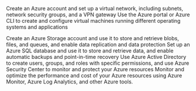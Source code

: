 Create an Azure account and set up a virtual network, including subnets, network security groups, and a VPN gateway
Use the Azure portal or Azure CLI to create and configure virtual machines running different operating systems and applications

Create an Azure Storage account and use it to store and retrieve blobs, files, and queues, and enable data replication and data protection
Set up an Azure SQL database and use it to store and retrieve data, and enable automatic backups and point-in-time recovery
Use Azure Active Directory to create users, groups, and roles with specific permissions, and use Azure Security Center to monitor and protect your Azure resources
Monitor and optimize the performance and cost of your Azure resources using Azure Monitor, Azure Log Analytics, and other Azure tools.
